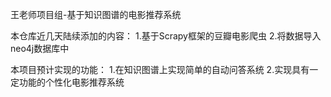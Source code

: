 王老师项目组-基于知识图谱的电影推荐系统

本仓库近几天陆续添加的内容：
1.基于Scrapy框架的豆瓣电影爬虫 
2.将数据导入neo4j数据库中

本项目预计实现的功能：
1.在知识图谱上实现简单的自动问答系统
2.实现具有一定功能的个性化电影推荐系统


